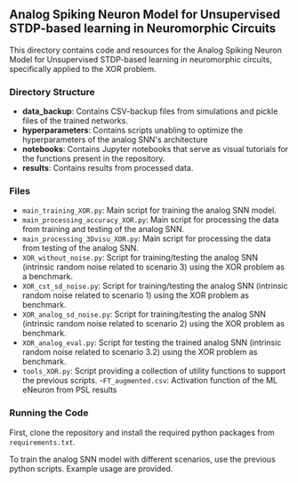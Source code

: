 
## Analog Spiking Neuron Model for Unsupervised STDP-based learning in Neuromorphic Circuits

This directory contains code and resources for the Analog Spiking Neuron Model for Unsupervised STDP-based learning in neuromorphic circuits, specifically applied to the XOR problem.

### Directory Structure

- **data_backup**: Contains CSV-backup files from simulations and pickle files of the trained networks.
- **hyperparameters**: Contains scripts unabling to optimize the hyperparameters of the analog SNN's architecture
- **notebooks**: Contains Jupyter notebooks that serve as visual tutorials for the functions present in the repository.
- **results**: Contains results from processed data.

### Files

- `main_training_XOR.py`: Main script for training the analog SNN model.
- `main_processing_accuracy_XOR.py`: Main script for processing the data from training and testing of the analog SNN.
- `main_processing_3Dvisu_XOR.py`: Main script for processing the data from testing of the analog SNN.
- `XOR_without_noise.py`: Script for training/testing the analog SNN (intrinsic random noise related to scenario 3) using the XOR problem as a benchmark.
- `XOR_cst_sd_noise.py`: Script for training/testing the analog SNN (intrinsic random noise related to scenario 1) using the XOR problem as benchmark.
- `XOR_analog_sd_noise.py`: Script for training/testing the analog SNN (intrinsic random noise related to scenario 2) using the XOR problem as benchmark.
- `XOR_analog_eval.py`: Script for testing the trained analog SNN (intrinsic random noise related to scenario 3.2) using the XOR problem as benchmark.
- `tools_XOR.py`: Script providing a collection of utility functions to support the previous scripts.
-`FT_augmented.csv`: Activation function of the ML eNeuron from PSL results



### Running the Code

First, clone the repository and install the required python packages from `requirements.txt`.

To train the analog SNN model with different scenarios, use the previous python scripts. Example usage are provided.


